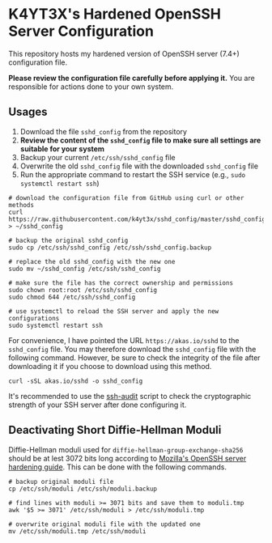 # K4YT3X's Hardened OpenSSH Server Configuration

This repository hosts my hardened version of OpenSSH server (7.4+) configuration file.

**Please review the configuration file carefully before applying it.** You are responsible for actions done to your own system.

## Usages

1. Download the file `sshd_config` from the repository
1. **Review the content of the `sshd_config` file to make sure all settings are suitable for your system**
1. Backup your current `/etc/ssh/sshd_config` file
1. Overwrite the old `sshd_config` file with the downloaded `sshd_config` file
1. Run the appropriate command to restart the SSH service (e.g., `sudo systemctl restart ssh`)

```shell
# download the configuration file from GitHub using curl or other methods
curl https://raw.githubusercontent.com/k4yt3x/sshd_config/master/sshd_config > ~/sshd_config

# backup the original sshd_config
sudo cp /etc/ssh/sshd_config /etc/ssh/sshd_config.backup

# replace the old sshd_config with the new one
sudo mv ~/sshd_config /etc/ssh/sshd_config

# make sure the file has the correct ownership and permissions
sudo chown root:root /etc/ssh/sshd_config
sudo chmod 644 /etc/ssh/sshd_config

# use systemctl to reload the SSH server and apply the new configurations
sudo systemctl restart ssh
```

For convenience, I have pointed the URL `https://akas.io/sshd` to the `sshd_config` file. You may therefore download the `sshd_config` file with the following command. However, be sure to check the integrity of the file after downloading it if you choose to download using this method.

```shell
curl -sSL akas.io/sshd -o sshd_config
```

It's recommended to use the [ssh-audit](https://github.com/jtesta/ssh-audit) script to check the cryptographic strength of your SSH server after done configuring it.

## Deactivating Short Diffie-Hellman Moduli

Diffie-Hellman moduli used for `diffie-hellman-group-exchange-sha256` should be at lest 3072 bits long according to [Mozilla's OpenSSH server hardening guide](https://infosec.mozilla.org/guidelines/openssh#modern-openssh-67). This can be done with the following commands.

```shell
# backup original moduli file
cp /etc/ssh/moduli /etc/ssh/moduli.backup

# find lines with moduli >= 3071 bits and save them to moduli.tmp
awk '$5 >= 3071' /etc/ssh/moduli > /etc/ssh/moduli.tmp

# overwrite original moduli file with the updated one
mv /etc/ssh/moduli.tmp /etc/ssh/moduli
```
